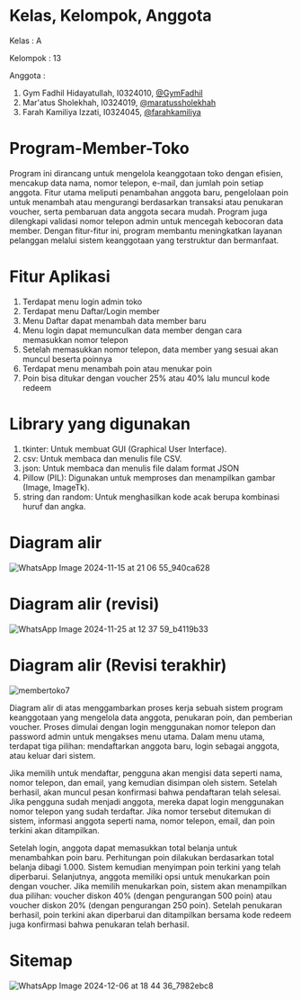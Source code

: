 # Kelas, Kelompok, Anggota
Kelas : A

Kelompok : 13

Anggota :
1. Gym Fadhil Hidayatullah, I0324010, [@GymFadhil](https://github.com/GymFadhil)
2. Mar'atus Sholekhah, I0324019, [@maratussholekhah](https://github.com/maratussholekhah)
3. Farah Kamiliya Izzati, I0324045, [@farahkamiliya](https://github.com/farahkamiliya)

# Program-Member-Toko
Program ini dirancang untuk mengelola keanggotaan toko dengan efisien, mencakup data nama, nomor telepon, e-mail, dan jumlah poin setiap anggota. Fitur utama meliputi penambahan anggota baru, pengelolaan poin untuk menambah atau mengurangi berdasarkan transaksi atau penukaran voucher, serta pembaruan data anggota secara mudah. Program juga dilengkapi validasi nomor telepon admin untuk mencegah kebocoran data member. Dengan fitur-fitur ini, program membantu meningkatkan layanan pelanggan melalui sistem keanggotaan yang terstruktur dan bermanfaat.

# Fitur Aplikasi
1. Terdapat menu login admin toko
2. Terdapat menu Daftar/Login member
3. Menu Daftar dapat menambah data member baru
4. Menu login dapat memunculkan data member dengan cara memasukkan nomor telepon
5. Setelah memasukkan nomor telepon, data member yang sesuai akan muncul beserta poinnya
6. Terdapat menu menambah poin atau menukar poin
7. Poin bisa ditukar dengan voucher 25% atau 40% lalu muncul kode redeem

# Library yang digunakan
1. tkinter: Untuk membuat GUI (Graphical User Interface).
2. csv: Untuk membaca dan menulis file CSV.
3. json: Untuk membaca dan menulis file dalam format JSON
4. Pillow (PIL): Digunakan untuk memproses dan menampilkan gambar (Image, ImageTk).
5. string dan random: Untuk menghasilkan kode acak berupa kombinasi huruf dan angka.

# Diagram alir
![WhatsApp Image 2024-11-15 at 21 06 55_940ca628](https://github.com/user-attachments/assets/66f5b2d1-11ae-4669-bcc7-bf025a8a2ce9)

# Diagram alir (revisi)
![WhatsApp Image 2024-11-25 at 12 37 59_b4119b33](https://github.com/user-attachments/assets/baa63dd8-f089-4b42-ae5f-979027e060b6)

# Diagram alir (Revisi terakhir)
![membertoko7](https://github.com/user-attachments/assets/14ec0fea-cadc-4e7a-8b1d-1febe363162d)

Diagram alir di atas menggambarkan proses kerja sebuah sistem program keanggotaan yang mengelola data anggota, penukaran poin, dan pemberian voucher. Proses dimulai dengan login menggunakan nomor telepon dan password admin untuk mengakses menu utama. Dalam menu utama, terdapat tiga pilihan: mendaftarkan anggota baru, login sebagai anggota, atau keluar dari sistem.

  Jika memilih untuk mendaftar, pengguna akan mengisi data seperti nama, nomor telepon, dan email, yang kemudian disimpan oleh sistem. Setelah berhasil, akan muncul pesan konfirmasi bahwa pendaftaran telah selesai. Jika pengguna sudah menjadi anggota, mereka dapat login menggunakan nomor telepon yang sudah terdaftar. Jika nomor tersebut ditemukan di sistem, informasi anggota seperti nama, nomor telepon, email, dan poin terkini akan ditampilkan.

  Setelah login, anggota dapat memasukkan total belanja untuk menambahkan poin baru. Perhitungan poin dilakukan berdasarkan total belanja dibagi 1.000. Sistem kemudian menyimpan poin terkini yang telah diperbarui. Selanjutnya, anggota memiliki opsi untuk menukarkan poin dengan voucher. Jika memilih menukarkan poin, sistem akan menampilkan dua pilihan: voucher diskon 40% (dengan pengurangan 500 poin) atau voucher diskon 20% (dengan pengurangan 250 poin). Setelah penukaran berhasil, poin terkini akan diperbarui dan ditampilkan bersama kode redeem juga konfirmasi bahwa penukaran telah berhasil.

# Sitemap
![WhatsApp Image 2024-12-06 at 18 44 36_7982ebc8](https://github.com/user-attachments/assets/4e93d0cc-bdd6-42bc-9c98-61e720723a66)

